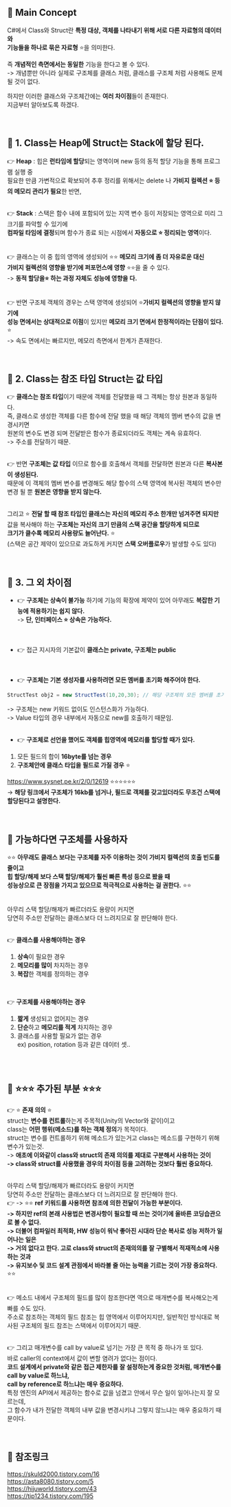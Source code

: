 ## 🔔 Main Concept
C#에서 Class와 Struct란 **특정 대상, 객체를 나타내기 위해 서로 다른 자료형의 데이터와<br>
기능들을 하나로 묶은 자료형** ⭐을 의미한다.<br>

즉 **개념적인 측면에서는 동일한** 기능을 한다고 볼 수 있다.<br>
-> 개념뿐만 아니라 실제로 구조체를 클래스 처럼, 클래스를 구조체 처럼 사용해도 문제될 것이 없다.<br>

하지만 이러한 클래스와 구조체간에는 **여러 차이점**들이 존재한다.<br>
지금부터 알아보도록 하겠다.<br>
<br>
<br>

## 🔔 1. Class는 Heap에 Struct는 Stack에 할당 된다.
👉 **Heap** : 힙은 **런타임에 할당**되는 영역이며 new 등의 동적 할당 기능을 통해 프로그램 실행 중<br>
필요한 만큼 가변적으로 확보되어 추후 정리를 위해서는 delete 나 **가비지 컬렉션 ⭐ 등의 메모리 관리가 필요**한 반면,<br>
<br>

👉 **Stack** : 스택은 함수 내에 포함되어 있는 지역 변수 등이 저장되는 영역으로 미리 그 크기를 파악할 수 있기에<br>
**컴파일 타임에 결정**되며 함수가 종료 되는 시점에서 **자동으로 ⭐ 정리되는 영역**이다.<br>
<br>

👉 클래스는 이 중 힙의 영역에 생성되어 ⭐⭐ **메모리 크기에 좀 더 자유로운 대신<br>
가비지 컬렉션의 영향을 받기에 퍼포먼스에 영향** ⭐⭐을 줄 수 있다.<br>
-> **동적 할당을⭐ 하는 과정 자체도 성능에 영향을 다.**<br> 
<br>

👉 반면 구조체 객체의 경우는 스택 영역에 생성되어 ⭐**가비지 컬렉션의 영향을 받지 않기에<br>
성능 면에서는 상대적으로 이점**이 있지만 **메모리 크기 면에서 한정적이라는 단점이 있다.** ⭐<br>
-> 속도 면에서는 빠르지만, 메모리 측면에서 한계가 존재한다.<br>
<br>
<br>

## 🔔 2. Class는 참조 타입 Struct는 값 타입 
👉 **클래스는 참조 타입**이기 때문에 객체를 전달했을 때 그 객체는 항상 원본과 동일하다.<br>
즉, 클래스로 생성한 객체를 다른 함수에 전달 했을 때 해당 객체의 멤버 변수의 값을 변경시키면<br>
원본의 변수도 변경 되며 전달받은 함수가 종료되더라도 객체는 계속 유효하다.<br>
-> 주소를 전달하기 때문.<br>
 <br>

👉 반면 **구조체는 값 타입** 이므로 함수를 호출해서 객체를 전달하면 원본과 다른 **복사본이 생성된다.**<br>
때문에 이 객체의 멤버 변수를 변경해도 해당 함수의 스택 영역에 복사된 객체의 변수만 변경 될 뿐 **원본은 영향을 받지 않는다.**<br>
<br>

그리고 ⭐ **전달 할 때 참조 타입인 클래스는 자신의 메모리 주소 한개만 넘겨주면 되지만**<br>
값을 복사해야 하는 **구조체는 자신의 크기 만큼의 스택 공간을 할당하게 되므로<br>
크기가 클수록 메모리 사용량도 늘어난다.** ⭐<br>
(스택은 공간 제약이 있으므로 과도하게 커지면 **스택 오버플로우**가 발생할 수도 있다)<br>
<br>
<br>

## 🔔 3. 그 외 차이점
* 👉 **구조체는 상속이 불가능** 하기에 기능의 확장에 제약이 있어 아무래도 **복잡한 기능에 적용하기는 쉽지 않다.**<br>
-> **단, 인터페이스 ⭐ 상속은 가능하다.**<br>
<br>

* 👉 접근 지시자의 기본값이 **클래스는 private, 구조체는 public**<br>
<br>

* 👉 **구조체는 기본 생성자를 사용하려면 모든 멤버를 초기화 해주어야 한다.**<br>
```c#
StructTest obj2 = new StructTest(10,20,30); // 해당 구조체의 모든 멤버를 초기화
```
-> 구조체는 new 키워드 없이도 인스턴스화가 가능하다.<br>
-> Value 타입의 경우 내부에서 자동으로 new를 호출하기 때문임.<br>
<br>

* 👉 **구조체로 선언을 했어도 객체를 힙영역에 메모리를 할당할 때가 있다.** 
1. 모든 필드의 합이 **16byte를 넘는 경우**
2. **구조체안에 클래스 타입을 필드로 가질 경우** ⭐

https://www.sysnet.pe.kr/2/0/12619 ⭐⭐⭐⭐⭐⭐<br>
-> **해당 링크에서 구조체가 16kb를 넘거나, 필드로 객체를 갖고있더라도 무조건 스택에 할당된다고 설명한다.**<br>
<br>
<br>

## 🔔 가능하다면 구조체를 사용하자
⭐⭐ **아무래도 클래스 보다는 구조체를 자주 이용하는 것이 가비지 컬렉션의 호출 빈도를 줄이고<br>
힙 할당/해제 보다 스택 할당/해제가 훨씬 빠른 특성 등으로 봤을 때<br>
성능상으로 큰 장점을 가지고 있으므로 적극적으로 사용하는 걸 권한다.** ⭐⭐<br>
<br> 

아무리 스택 할당/해제가 빠르더라도 용량이 커지면<br>
당연히 주소만 전달하는 클래스보다 더 느려지므로 잘 판단해야 한다.<br>
<br>
 
👉 **클래스를 사용해야하는 경우**<br>
1. **상속**이 필요한 경우<br>
2. **메모리를 많이** 차지하는 경우<br>
3. **복잡**한 객체를 정의하는 경우<br>
<br>

👉 **구조체를 사용해야하는 경우**<br>
1. **짧게** 생성되고 없어지는 경우<br>
2. **단순**하고 **메모리를 적게** 차지하는 경우<br>
3. 클래스를 사용할 필요가 없는 경우<br>
ex) position, rotation 등과 같은 데이터 셋..<br>
<br>
<br>

## 🔔 ⭐⭐⭐ 추가된 부분 ⭐⭐⭐
👉 ⭐ **존재 의의** ⭐<br>
struct는 **변수를 컨트롤**하는게 주목적(Unity의 Vector와 같이)이고<br>
class는 **어떤 행위(메소드)를 하는 객체 정의**가 목적이다.<br>
struct는 변수를 컨트롤하기 위해 메소드가 있는거고 class는 메소드를 구현하기 위해 변수가 있는것.<br>
-> **애초에 이와같이 class와 struct의 존재 의의를 제대로 구분해서 사용하는 것이<br>
-> class와 struct를 사용했을 경우의 차이점 등을 고려하는 것보다 훨씬 중요하다.**<br>
<br>

아무리 스택 할당/해제가 빠르더라도 용량이 커지면<br>
당연히 주소만 전달하는 클래스보다 더 느려지므로 잘 판단해야 한다.<br>
👉 -> ⭐⭐ **ref 키워드를 사용하면 참조에 의한 전달이 가능한 부분이다.<br>
-> 하지만 ref의 본래 사용법은 변경사항이 필요할 때 쓰는 것이기에 올바른 코딩습관으로 볼 수 없다.<br>
-> 더불어 컴파일러 최적화, HW 성능이 워낙 좋아진 시대라 단순 복사로 성능 저하가 일어나는 일은<br>
-> 거의 없다고 한다. 고로 class와 struct의 존재의의를 잘 구별해서 적재적소에 사용하는 것과<br>
-> 유지보수 및 코드 설계 관점에서 바라볼 줄 아는 능력을 기르는 것이 가장 중요하다.** ⭐⭐<br>
<br>

👉 메소드 내에서 구조체의 필드를 많이 참조한다면 역으로 매개변수를 복사해오는게 빠를 수도 있다.<br>
주소로 참조하는 객체의 필드 참조는 힙 영역에서 이루어지지만, 일반적인 방식대로 복사된 구조체의 필드 참조는 스택에서 이루어지기 때문.<br>
<br>

👉 그리고 매개변수를 call by value로 넘기는 가장 큰 목적 중 하나가 또 있다.<br>
바로 caller의 context에서 값이 변할 염려가 없다는 점이다.<br>
**코드 설계에서 private와 같은 접근 제한자를 잘 설정하는게 중요한 것처럼, 매개변수를 call by value로 하느냐,<br>
call by reference로 하느냐는 매우 중요하다.**<br>
특정 엔진의 API에서 제공하는 함수로 값을 넘겼고 안에서 무슨 일이 일어나는지 잘 모르는데,<br>
그 함수가 내가 전달한 객체의 내부 값을 변경시키냐 그렇지 않느냐는 매우 중요하기 때문이다.<br>
<br>
<br>

## 🔔 참조링크
https://skuld2000.tistory.com/16 <br>
https://asta8080.tistory.com/5 <br>
https://hijuworld.tistory.com/43 <br>
https://tip1234.tistory.com/195 <br>
